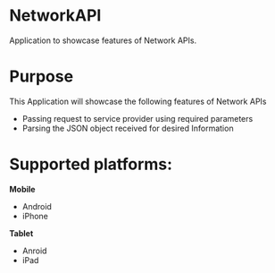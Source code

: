 NetworkAPI
==========

Application to showcase features of Network APIs.


# Purpose
This Application will showcase the following features of Network APIs

* Passing request to service provider using required parameters
* Parsing the JSON object received for desired Information

# Supported platforms:
**Mobile**
 * Android
 * iPhone

**Tablet** 
 * Anroid
 * iPad
